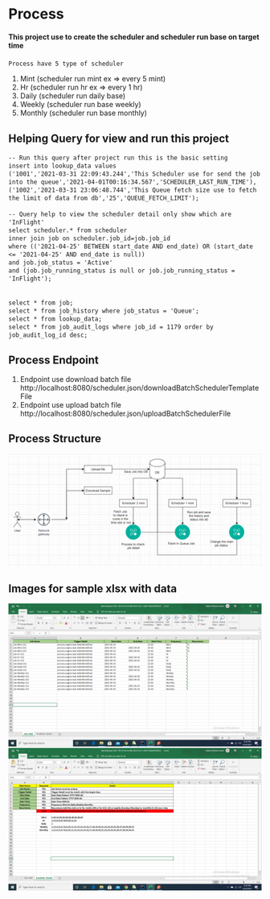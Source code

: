 # Process
#### This project use to create the scheduler and scheduler run base on target time
`Process have 5 type of scheduler`<br>
1. Mint (scheduler run mint ex => every 5 mint)
2. Hr (scheduler run hr ex => every 1 hr)
3. Daily (scheduler run daily base)
4. Weekly (scheduler run base weekly)
5. Monthly (scheduler run base monthly)

## Helping Query for view and run this project
```
-- Run this query after project run this is the basic setting
insert into lookup_data values
('1001','2021-03-31 22:09:43.244','This Scheduler use for send the job into the queue','2021-04-01T00:16:34.567','SCHEDULER_LAST_RUN_TIME'),
('1002','2021-03-31 23:06:48.744','This Queue fetch size use to fetch the limit of data from db','25','QUEUE_FETCH_LIMIT');

-- Query help to view the scheduler detail only show which are 'InFlight'
select scheduler.* from scheduler
inner join job on scheduler.job_id=job.job_id
where (('2021-04-25' BETWEEN start_date AND end_date) OR (start_date <= '2021-04-25' AND end_date is null))
and job.job_status = 'Active'
and (job.job_running_status is null or job.job_running_status = 'InFlight');


select * from job;
select * from job_history where job_status = 'Queue';
select * from lookup_data;
select * from job_audit_logs where job_id = 1179 order by job_audit_log_id desc;
```

## Process Endpoint
1. Endpoint use download batch file <br>
   http://localhost:8080/scheduler.json/downloadBatchSchedulerTemplateFile
2. Endpoint use upload batch file <br>
   http://localhost:8080/scheduler.json/uploadBatchSchedulerFile

## Process Structure
![alt text](src/main/resources/Process.jpg)
## Images for sample xlsx with data
![alt text](image-1.png)
![alt text](image-2.png)




   


